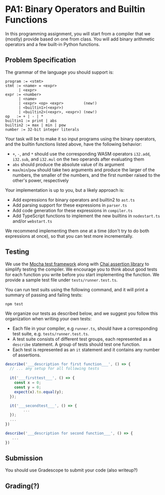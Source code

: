 # PA1: Binary Operators and Builtin Functions

In this programming assignment, you will start from a compiler that we
(mostly) provide based on one from class. You will add binary arithmetic
operators and a few built-in Python functions.

## Problem Specification

The grammar of the language you should support is:

```
program := <stmt>
stmt := <name> = <expr>
      | <expr>
expr := <number>
      | <name>
      | <expr> <op> <expr>         (new!)
      | <builtin1>(<expr>)
      | <builtin2>(<expr>, <expr>) (new!)
op   := + | - | *
builtin1 := print | abs
builtin2 := max | min | pow
number := 32-bit integer literals
```

Your task will be to make it so input programs using the binary operators,
and the builtin functions listed above, have the following behavior:

- `+`, `-`, and `*` should use the corresponding WASM operators `i32.add`,
`i32.sub`, and `i32.mul` on the two operands after evaluating them
- `abs` should produce the absolute value of its argument
- `max`/`min`/`pow` should take two arguments and produce the larger of the
numbers, the smaller of the numbers, and the first number raised to the
other's power, respectively

Your implementation is up to you, but a likely approach is:

- Add expressions for binary operators and builtin2 to `ast.ts`
- Add parsing support for these expressions in `parser.ts`
- Add code generation for these expressions in `compiler.ts`
- Add TypeScript functions to implement the new builtins in `nodestart.ts`
and/or `webstart.ts`

We recommend implementing them one at a time (don't try to do both
expressions at once), so that you can test more incrementally.

## Testing

We use the [Mocha test framework](https://mochajs.org/) along with 
[Chai assertion library](https://www.chaijs.com/) to simplify testing the 
compiler. We encourage you to think about good tests for each function you write
before you start implementing the function. We provide a sample test file under 
`tests/runner.test.ts`. 

You can run test suits using the following command, and it will print a summary
of passing and failing tests:
```
npm test
```

We organize our tests as described below, and we suggest you follow this
organization when writing your own tests:
- Each file in your compiler, e.g `runner.ts`, should have a corresponding test 
suite, e.g. `tests/runner.test.ts`.
- A test suite consists of different test groups, each represented as a 
`describe` statement. A group of tests should test one function.
- Each test is represented as an `it` statement and it contains any number of 
assertions.

```typescript
describe('___description for first function___', () => {
  // ... any setup for all following tests
  
  it('___firsttest___', () => {
    const x = 0;
    const y = 0;
    expect(x).to.equal(y);
  });

  it('___secondtest___', () => {
        ...
  });
  ...
})

describe('___description for second function___', () => {
   ...
})

```

## Submission

You should use Gradescope to submit your code (also writeup?)

## Grading(?)